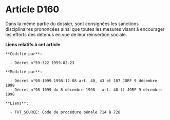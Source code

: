# Article D160

Dans la même partie du dossier, sont consignées les sanctions disciplinaires prononcées ainsi que toutes les mesures visant à
encourager les efforts des détenus en vue de leur réinsertion sociale.

**Liens relatifs à cet article**

	**Codifié par**:

	  - Décret n°59-322 1959-02-23

	**Modifié par**:

	  - Décret n°98-1099 1998-12-08 art. 40, 43 et 187 JORF 9 décembre 1998
	  - Décret n°98-1099 du 8 décembre 1998 - art. 40 () JORF 9 décembre 1998

	**Liens**:

	  - TXT_SOURCE: Code de procédure pénale 714 à 728
